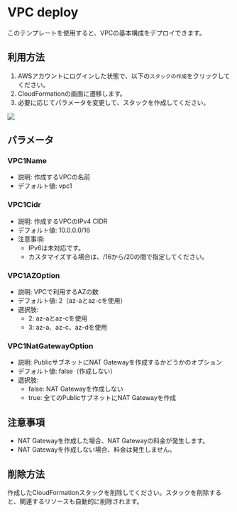 # VPC deploy

このテンプレートを使用すると、VPCの基本構成をデプロイできます。

## 利用方法

1.  AWSアカウントにログインした状態で、以下の`スタックの作成`をクリックしてください。
2. CloudFormationの画面に遷移します。
3. 必要に応じてパラメータを変更して、スタックを作成してください。

[<img src="https://github.com/mirakuuu/aws-deploy-factory/assets/159740576/c2d15fc9-8371-479b-94b0-4e433118e12e">](https://ap-northeast-1.console.aws.amazon.com/cloudformation/home?region=ap-northeast-1#/stacks/create?stackName=VpcStack&templateURL=https%3A%2F%2Faws-deploy-factory-ap-northeast-1.s3.ap-northeast-1.amazonaws.com%2F00_vpc%2Fvpc.yml)

## パラメータ

### VPC1Name

- 説明: 作成するVPCの名前
- デフォルト値: vpc1

### VPC1Cidr

- 説明: 作成するVPCのIPv4 CIDR
- デフォルト値: 10.0.0.0/16
- 注意事項:
  - IPv6は未対応です。
  - カスタマイズする場合は、/16から/20の間で指定してください。

### VPC1AZOption

- 説明: VPCで利用するAZの数
- デフォルト値: 2（az-aとaz-cを使用）
- 選択肢:
  - 2: az-aとaz-cを使用
  - 3: az-a、az-c、az-dを使用

### VPC1NatGatewayOption

- 説明: PublicサブネットにNAT Gatewayを作成するかどうかのオプション
- デフォルト値: false（作成しない）
- 選択肢:
  - false: NAT Gatewayを作成しない
  - true: 全てのPublicサブネットにNAT Gatewayを作成

## 注意事項

- NAT Gatewayを作成した場合、NAT Gatewayの料金が発生します。
- NAT Gatewayを作成しない場合、料金は発生しません。

## 削除方法

作成したCloudFormationスタックを削除してください。スタックを削除すると、関連するリソースも自動的に削除されます。